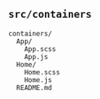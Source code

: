 ## `src/containers`

```
containers/
  App/
    App.scss
    App.js
  Home/
    Home.scss
    Home.js
  README.md
```
